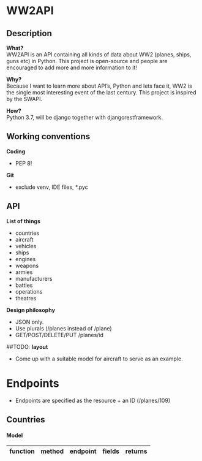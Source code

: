 # WW2API
## Description
<b>What?</b> <br>
WW2API is an API containing all kinds of data about WW2 (planes, ships, guns etc) in Python. 
This project is open-source and people are encouraged to add more and more information to it!

<b>Why?</b> <br>
Because I want to learn more about API’s, Python and lets face it, WW2 is the single most interesting event of the last century. 
This project is inspired by the SWAPI.

<b>How?</b> <br>
Python 3.7, will be django together with djangorestframework.

## Working conventions
**Coding**
- PEP 8!

**Git**
- exclude venv, IDE files, *.pyc

## API
**List of things**
- countries 
- aircraft
- vehicles
- ships
- engines
- weapons
- armies
- manufacturers
- battles
- operations
- theatres

**Design philosophy**
- JSON only.
- Use plurals (/planes instead of /plane)
- GET/POST/DELETE/PUT /planes/id 

##TODO:
 **layout**
 - Come up with a suitable model for aircraft to serve as an example. 
 
# Endpoints
 - Endpoints are specified as the resource + an ID (/planes/109)
 
## Countries

#### Model
| function | method | endpoint | fields | returns |
| --- | --- | --- | --- | --- | 


